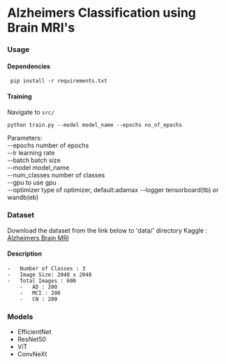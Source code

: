 # Alzheimers Classification using Brain MRI's

### Usage

#### Dependencies
` pip install -r requirements.txt`

#### Training 
Navigate to `src/`

`python train.py --model model_name --epochs no_of_epochs`

Parameters: <br>
--epochs number of epochs <br>
--lr learning rate <br>
--batch batch size <br>
--model model_name <br>
--num_classes number of classes <br>
--gpu to use gpu <br>
--optimizer type of optimizer, default:adamax
--logger tensorboard(tb) or wandb(eb) <br>


### Dataset
Download the dataset from the link below to 'data/' directory
Kaggle : [Alzheimers Brain MRI](https://www.kaggle.com/datasets/basheersaeed/alzheimers-brain-mri)

#### Description
    -   Number of Classes : 3
    -   Image Size: 2048 x 2048
    -   Total Images : 600
        -   AD : 200
        -   MCI : 200
        -   CN : 200

### Models
 -  EfficientNet
 -  ResNet50
 -  ViT
 -  ConvNeXt


